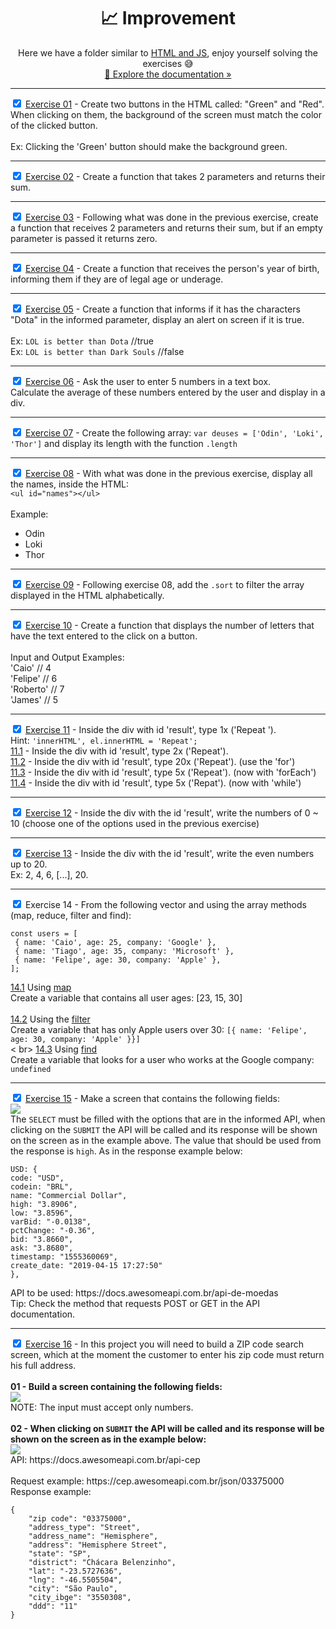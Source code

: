 <h1 align="center">📈 Improvement</h1>
<p align="center">Here we have a folder similar to <a href="https://github.com/Cartulo/Exercicios/blob/main/HTML%20e%20JS#README.md">HTML and JS</a>, enjoy yourself solving the exercises 😅<br />
<a href="https://github.com/Cartulo/Exercicios/tree/main/Aperfeicoamento">🔎 Explore the documentation »</a></p>

---

<p>
<input type="checkbox" checked>
<a href="https://github.com/Cartulo/Exercicios/blob/main/Aperfeicoamento/exercicio1.html">Exercise 01</a> - Create two buttons in the HTML called: "Green" and "Red". When clicking on them, the background of the screen must match the color of the clicked button. <br> <br>
Ex: Clicking the 'Green' button should make the background green.
</p>

---

<p>
<input type="checkbox" checked>
<a href="https://github.com/Cartulo/Exercicios/blob/main/Aperfeicoamento/exercicio2.html">Exercise 02</a> - Create a function that takes 2 parameters and returns their sum. 
</p>

---

<p>
<input type="checkbox" checked>
<a href="https://github.com/Cartulo/Exercicios/blob/main/Aperfeicoamento/exercicio3.html">Exercise 03</a> - Following what was done in the previous exercise, create a function that receives 2 parameters and returns their sum, but if an empty parameter is passed it returns zero. 
</p>

---

<p>
<input type="checkbox" checked>
<a href="https://github.com/Cartulo/Exercicios/blob/main/Aperfeicoamento/exercicio4.html">Exercise 04</a> - Create a function that receives the person's year of birth, informing them if they are of legal age or underage. 
</p>

---

<p>
<input type="checkbox" checked>
<a href="https://github.com/Cartulo/Exercicios/blob/main/Aperfeicoamento/exercicio5.html">Exercise 05</a> - Create a function that informs if it has the characters "Dota" in the informed parameter, display an alert on screen if it is true.  <br>
<br>
Ex: <code>LOL is better than Dota</code> //true <br>
Ex: <code>LOL is better than Dark Souls</code> //false <br>
</p>

---

<p>
<input type="checkbox" checked>
<a href="https://github.com/Cartulo/Exercicios/blob/main/Aperfeicoamento/exercicio6.html">Exercise 06</a> - Ask the user to enter 5 numbers in a text box. <br>
Calculate the average of these numbers entered by the user and display in a div. 
</p>

---

<p>
<input type="checkbox" checked>
<a href="https://github.com/Cartulo/Exercicios/blob/main/Aperfeicoamento/exercicio7.html">Exercise 07</a> - Create the following array:  <code>var deuses = ['Odin', 'Loki', 'Thor']</code> and display its length with the function <code>.length</code>
</p>

---

<p>
<input type="checkbox" checked>
<a href="https://github.com/Cartulo/Exercicios/blob/main/Aperfeicoamento/exercicio8.html">Exercise 08</a> - With what was done in the previous exercise, display all the names, inside the HTML: 
<code>
&ltul id="names">&lt/ul>
</code> <br>
Example:
<ul id="names">
    <li>Odin</li>
    <li>Loki</li>
    <li>Thor</li>
</ul>
</p>

---

<p>
<input type="checkbox" checked>
<a href="https://github.com/Cartulo/Exercicios/blob/main/Aperfeicoamento/exercicio9.html">Exercise 09</a> - Following exercise 08, add the <code>.sort</code> to filter the array displayed in the HTML alphabetically. 
</p>

---

<p>
<input type="checkbox" checked>
<a href="https://github.com/Cartulo/Exercicios/blob/main/Aperfeicoamento/exercicio10.html">Exercise 10</a> - Create a function that displays the number of letters that have the text entered to the click on a button. <br> <br>
Input and Output Examples: <br>
'Caio' // 4 <br>
'Felipe' // 6 <br>
'Roberto' // 7 <br>
'James' // 5
</p>

---

<p>
<input type="checkbox" checked>
<a href="https://github.com/Cartulo/Exercicios/blob/main/Aperfeicoamento/exercicio11.html">Exercise 11</a> - Inside the div with id 'result', type 1x ('Repeat '). <br>
Hint: <code>'innerHTML', el.innerHTML = 'Repeat';</code> <br>
<a href="https://github.com/Cartulo/Exercicios/blob/main/Aperfeicoamento/exercicio11.1.html">11.1</a> - Inside the div with id 'result', type 2x ('Repeat'). <br> 
<a href="https://github.com/Cartulo/Exercicios/blob/main/Aperfeicoamento/exercicio11.2.html">11.2</a> - Inside the div with id 'result', type 20x ('Repeat'). (use the 'for') <br>
<a href="https://github.com/Cartulo/Exercicios/blob/main/Aperfeicoamento/exercicio11.3.html">11.3</a> - Inside the div with id 'result', type 5x ('Repeat'). (now with 'forEach') <br>
<a href="https://github.com/Cartulo/Exercicios/blob/main/Aperfeicoamento/exercicio11.4.html">11.4</a> - Inside the div with id 'result', type 5x ('Repat'). (now with 'while')
</p>

---

<p>
<input type="checkbox" checked>
<a href="https://github.com/Cartulo/Exercicios/blob/main/Aperfeicoamento/exercicio12.html">Exercise 12</a> - Inside the div with the id 'result', write the numbers of 0 ~ 10 (choose one of the options used in the previous exercise)
</p>

---

<p>
<input type="checkbox" checked>
<a href="https://github.com/Cartulo/Exercicios/blob/main/Aperfeicoamento/exercicio13.html">Exercise 13</a> - Inside the div with the id 'result', write the even numbers up to 20. <br>
Ex: 2, 4, 6, [...], 20.
</p>

---

<p>
<input type="checkbox" checked>
Exercise 14 - From the following vector and using the array methods (map, reduce, filter and find):
</p>
<pre>
<code>const users = [
 { name: 'Caio', age: 25, company: 'Google' },
 { name: 'Tiago', age: 35, company: 'Microsoft' },
 { name: 'Felipe', age: 30, company: 'Apple' },
];</code>
</pre>
<p>
<a href="https://github.com/Cartulo/Exercicios/blob/main/Improvement/Exercicio14.1.html">14.1</a> Using <a href="https://www.w3schools. com/jsref/jsref_map.asp">map</a><br>
Create a variable that contains all user ages: [23, 15, 30] <br><br>
<a href="https://github.com/Cartulo/Exercicios/blob/main/Aperfeicoamento/exercicio14.2.html">14.2</a>
Using the <a href="https://www.w3schools.com/jsref/jsref_filter.asp">filter</a><br>
Create a variable that has only Apple users over 30: <code>[{ name: 'Felipe', age: 30, company: 'Apple' }}]</code> <br>< br>
<a href="https://github.com/Cartulo/Exercicios/blob/main/Improvement/Exercicio14.3.html">14.3</a> Using <a href="https://www.w3schools. com/JSREF/jsref_find.asp">find</a><br>
Create a variable that looks for a user who works at the Google company: <code>undefined</code>
</p>

---

<p>
<input type="checkbox" checked>
<a href="https://github.com/Cartulo/Exercicios/blob/main/Aperfeicoamento/exercicio15.html">Exercise 15</a> - Make a screen that contains the following fields: <br>
<img src="https://github.com/Cartulo/Exercicios/blob/main/img/aperfeicoamento-ex15.png"> <br>
The <code>SELECT</code> must be filled with the options that are in the informed API, when clicking on the <code>SUBMIT</code> the API will be called and its response will be shown on the screen as in the example above. The value that should be used from the response is <code>high</code>. As in the response example below:
<pre>
<code>USD: {
code: "USD",
codein: "BRL",
name: "Commercial Dollar",
high: "3.8906",
low: "3.8596",
varBid: "-0.0138",
pctChange: "-0.36",
bid: "3.8660",
ask: "3.8680",
timestamp: "1555360069",
create_date: "2019-04-15 17:27:50"
},</code>
</pre>
API to be used: https://docs.awesomeapi.com.br/api-de-moedas <br>
Tip: Check the method that requests POST or GET in the API documentation.
</p>

---

<p>
<input type="checkbox" checked>
<a href="https://github.com/Cartulo/Exercicios/blob/main/Aperfeicoamento/exercicio16.html">Exercise 16</a> - In this project you will need to build a ZIP code search screen, which at the moment the customer to enter his zip code must return his full address. <br> <br>
<strong>01 - Build a screen containing the following fields:</strong><br>
<img src="https://github.com/Cartulo/Exercicios/blob/main/img/aperfeicoamento-ex16-img1.png" /> <br>
NOTE: The input must accept only numbers. <br> <br>
<strong>02 - When clicking on <code>SUBMIT</code> the API will be called and its response will be shown on the screen as in the example below:</strong><br>
<img src="https://github.com/Cartulo/Exercicios/blob/main/img/aperfeicoamento-ex16-img2.png" /> <br>
API: https://docs.awesomeapi.com.br/api-cep <br> <br>
Request example: https://cep.awesomeapi.com.br/json/03375000 <br>
Response example:
<pre>
<code>{
    "zip code": "03375000",
    "address_type": "Street",
    "address_name": "Hemisphere",
    "address": "Hemisphere Street",
    "state": "SP",
    "district": "Chácara Belenzinho",
    "lat": "-23.5727636",
    "lng": "-46.5505504",
    "city": "São Paulo",
    "city_ibge": "3550308",
    "ddd": "11"
}</code>
</pre>
